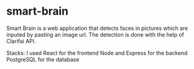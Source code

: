 # smart-brain
Smart Brain is a web application that detects faces in pictures which are inputed by pasting an image url. The detection is done with the help of Clarifai API. 

Stacks:
I used React for the frontend
Node and Express for the backend 
PostgreSQL for the database
